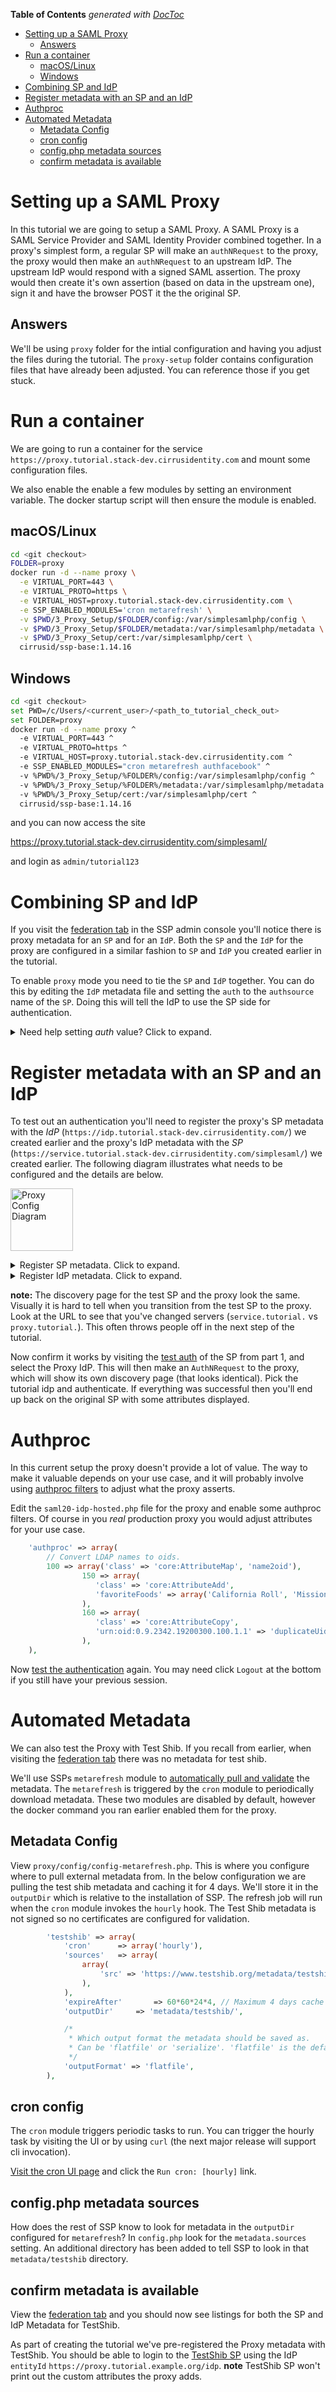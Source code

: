 <!-- START doctoc generated TOC please keep comment here to allow auto update -->
<!-- DON'T EDIT THIS SECTION, INSTEAD RE-RUN doctoc TO UPDATE -->
**Table of Contents**  *generated with [DocToc](https://github.com/thlorenz/doctoc)*

- [Setting up a SAML Proxy](#setting-up-a-saml-proxy)
  - [Answers](#answers)
- [Run a container](#run-a-container)
  - [macOS/Linux](#macoslinux)
  - [Windows](#windows)
- [Combining SP and IdP](#combining-sp-and-idp)
- [Register metadata with an SP and an IdP](#register-metadata-with-an-sp-and-an-idp)
- [Authproc](#authproc)
- [Automated Metadata](#automated-metadata)
  - [Metadata Config](#metadata-config)
  - [cron config](#cron-config)
  - [config.php metadata sources](#configphp-metadata-sources)
  - [confirm metadata is available](#confirm-metadata-is-available)

<!-- END doctoc generated TOC please keep comment here to allow auto update -->


# Setting up a SAML Proxy

In this tutorial we are going to setup a SAML Proxy. A SAML Proxy is a
SAML Service Provider and SAML Identity Provider combined together. In
a proxy's simplest form, a regular SP will make an `authNRequest` to
the proxy, the proxy would then make an `authNRequest` to an upstream
IdP. The upstream IdP would respond with a signed SAML assertion. The
proxy would then create it's own assertion (based on data in the
upstream one), sign it and have the browser POST it the the original SP.

## Answers

We'll be using `proxy` folder for the intial configuration and having you
adjust the files during the tutorial. The `proxy-setup` folder contains configuration files that
have already been adjusted. You can reference those if you get stuck.


# Run a container

We are going to run a container for the service `https://proxy.tutorial.stack-dev.cirrusidentity.com`
and mount some configuration files.

We also enable the enable a few modules by setting an environment
variable. The docker startup script will then ensure the module is enabled.

## macOS/Linux
```bash
cd <git checkout>
FOLDER=proxy
docker run -d --name proxy \
  -e VIRTUAL_PORT=443 \
  -e VIRTUAL_PROTO=https \
  -e VIRTUAL_HOST=proxy.tutorial.stack-dev.cirrusidentity.com \
  -e SSP_ENABLED_MODULES='cron metarefresh' \
  -v $PWD/3_Proxy_Setup/$FOLDER/config:/var/simplesamlphp/config \
  -v $PWD/3_Proxy_Setup/$FOLDER/metadata:/var/simplesamlphp/metadata \
  -v $PWD/3_Proxy_Setup/cert:/var/simplesamlphp/cert \
  cirrusid/ssp-base:1.14.16
```
## Windows
```bash
cd <git checkout>
set PWD=/c/Users/<current_user>/<path_to_tutorial_check_out>
set FOLDER=proxy
docker run -d --name proxy ^
  -e VIRTUAL_PORT=443 ^
  -e VIRTUAL_PROTO=https ^
  -e VIRTUAL_HOST=proxy.tutorial.stack-dev.cirrusidentity.com ^
  -e SSP_ENABLED_MODULES="cron metarefresh authfacebook" ^
  -v %PWD%/3_Proxy_Setup/%FOLDER%/config:/var/simplesamlphp/config ^
  -v %PWD%/3_Proxy_Setup/%FOLDER%/metadata:/var/simplesamlphp/metadata ^
  -v %PWD%/3_Proxy_Setup/cert:/var/simplesamlphp/cert ^
  cirrusid/ssp-base:1.14.16
```

and you can now access the site

https://proxy.tutorial.stack-dev.cirrusidentity.com/simplesaml/

and login as `admin/tutorial123`

# Combining SP and IdP

If you visit the [federation
tab](https://proxy.tutorial.stack-dev.cirrusidentity.com/simplesaml/module.php/core/frontpage_federation.php)
in the SSP admin console you'll notice there is proxy metadata for an
`SP` and for an `IdP`. Both the `SP` and the `IdP` for the proxy are
configured in a similar fashion to `SP` and `IdP` you created earlier
in the tutorial.

To enable `proxy` mode you need to tie the `SP` and `IdP`
together. You can do this by editing the `IdP` metadata file and
setting the `auth` to the `authsource` name of the `SP`. Doing this
will tell the IdP to use the SP side for authentication.

<details>
  <summary>Need help setting <i>auth</i> value? Click to expand.</summary>
  <p>

The `IdP` configuration is in `3_Proxy_Setup/proxy/metadata/saml20-idp-hosted.php` and you want to set the `auth` value to the name of the SP's Auth source in `3_Proxy_Setup/proxy/config/authsources.php`. It should be `default-sp`

  </p>
</details>

# Register metadata with an SP and an IdP

To test out an authentication you'll need to register the proxy's SP metadata with the *IdP* (`https://idp.tutorial.stack-dev.cirrusidentity.com/`) we created earlier
and the proxy's IdP metadata with the *SP* (`https://service.tutorial.stack-dev.cirrusidentity.com/simplesaml/`) we created earlier. The following diagram illustrates what needs to be configured and the details are below. 
<p>
<img src="proxy_config_metadata.png" alt="Proxy Config Diagram" style="height:100px;">
</p>

<details>
  <summary>Register SP metadata. Click to expand.</summary>
  <p>

1. View the [SP metadata](https://proxy.tutorial.stack-dev.cirrusidentity.com/simplesaml/module.php/saml/sp/metadata.php/default-sp?output=xhtml), scroll down and copy the `php` formatted metadata.
2. Edit the SP metadata file for the IdP from part 2 of the tutorial. Edit `2_IdP_Setup/idp/metadata/saml20-sp-remote.php` and paste in the metadata.

  </p>
</details>

<details>
  <summary>Register IdP metadata. Click to expand.</summary>
  <p>

1. View the [IdP metadata](https://proxy.tutorial.stack-dev.cirrusidentity.com/simplesaml/saml2/idp/metadata.php?output=xhtml), scroll down and copy the `php` formatted metadata.
2. Edit the IdP metadata file for the SP from part 1 of the tutorial. Edit `1_SP_Setup/sp/metadata/saml20-idp-remote.php` and paste in the metadata.

  </p>
</details>


**note:** The discovery page for the test SP and the proxy look the same. Visually it is hard to tell when you transition from the test SP to the proxy. Look at the URL to see that you've changed servers (`service.tutorial.` vs `proxy.tutorial.`). This often throws people off in the next step of the tutorial.

Now confirm it works by visiting the [test auth](https://service.tutorial.stack-dev.cirrusidentity.com/simplesaml/module.php/core/authenticate.php?as=default-sp) of the SP from part 1, and select the Proxy IdP. This will then make an `AuthNRequest` to the proxy, which will show its own discovery page (that looks identical). Pick the tutorial idp and authenticate. If everything was successful then you'll end up back on the original SP with some attributes displayed.

# Authproc

In this current setup the proxy doesn't provide a lot of value. The way to make it valuable depends on your use case, and it will probably involve using [authproc filters](https://simplesamlphp.org/docs/stable/simplesamlphp-authproc) to adjust what the proxy asserts.

Edit the `saml20-idp-hosted.php` file for the proxy and enable some authproc filters. Of course in you *real* production proxy you would adjust attributes for your use case.

```php
	'authproc' => array(
		// Convert LDAP names to oids.
		100 => array('class' => 'core:AttributeMap', 'name2oid'),
                150 => array(
                   'class' => 'core:AttributeAdd',
                   'favoriteFoods' => array('California Roll', 'Mission Burrito')
                ),
                160 => array(
                   'class' => 'core:AttributeCopy',
                   'urn:oid:0.9.2342.19200300.100.1.1' => 'duplicateUid',
                ),
	),
```

Now [test the authentication](https://service.tutorial.stack-dev.cirrusidentity.com/simplesaml/module.php/core/authenticate.php?as=default-sp) again. You may need click `Logout` at the bottom if you still have your previous session.

# Automated Metadata

We can also test the Proxy with Test Shib. If you recall from earlier, when visiting the [federation tab](https://proxy.tutorial.stack-dev.cirrusidentity.com/simplesaml/module.php/core/frontpage_federation.php) there was no metadata for test shib.

We'll use SSPs `metarefresh` module to [automatically pull and
validate](https://simplesamlphp.org/docs/stable/simplesamlphp-automated_metadata)
the metadata.  The `metarefresh` is triggered by the `cron` module to
periodically download metadata. These two modules are disabled by
default, however the docker command you ran earlier enabled them for
the proxy.

## Metadata Config

View `proxy/config/config-metarefresh.php`. This is where you
configure where to pull external metadata from. In the below
configuration we are pulling the test shib metadata and caching it for
4 days. We'll store it in the `outputDir` which is relative to the
installation of SSP. The refresh job will run when the `cron` module
invokes the `hourly` hook. The Test Shib metadata is not signed so no
certificates are configured for validation.

```php
		'testshib' => array(
			'cron'		=> array('hourly'),
			'sources'	=> array(
				array(
					'src' => 'https://www.testshib.org/metadata/testshib-providers.xml',
				),
			),
			'expireAfter' 		=> 60*60*24*4, // Maximum 4 days cache time
			'outputDir' 	=> 'metadata/testshib/',

			/*
			 * Which output format the metadata should be saved as.
			 * Can be 'flatfile' or 'serialize'. 'flatfile' is the default.
			 */
			'outputFormat' => 'flatfile',
		),
```
## cron config

The `cron` module triggers periodic tasks to run. You can trigger the
hourly task by visiting the UI or by using `curl` (the next major
release will support cli invocation).

[Visit the cron UI
page](https://proxy.tutorial.stack-dev.cirrusidentity.com/simplesaml/module.php/cron/croninfo.php)
and click the `Run cron: [hourly]` link.

## config.php metadata sources

How does the rest of SSP know to look for metadata in the `outputDir` configured
for `metarefresh`?  In `config.php` look for the `metadata.sources`
setting. An additional directory has been added to tell SSP to look in
that `metadata/testshib` directory.

## confirm metadata is available

View the [federation
tab](https://proxy.tutorial.stack-dev.cirrusidentity.com/simplesaml/module.php/core/frontpage_federation.php)
and you should now see listings for both the SP and IdP Metadata for
TestShib.

As part of creating the tutorial we've pre-registered the Proxy
metadata with TestShib. You should be able to login to the [TestShib
SP](https://sp.testshib.org/) using the IdP `entityId`
`https://proxy.tutorial.example.org/idp`. **note** TestShib SP won't
print out the custom attributes the proxy adds.


